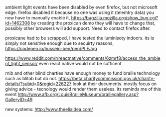 ambient light events have been disabled by even firefox, but not microsoft edge. firefox disabled it because no one was using it (telemtry data) you now have to manually enable it, https://bugzilla.mozilla.org/show_bug.cgi?id=1462308 
by creating the proxican demo they will have to change that, possibly other browsers will add support. Need to contact firefox after.

proxicane had to be scrapped, i have tested the luminisoty indoors. its is simply not sensitive enough due to secuirty reasons, https://codepen.io/hussein-ben/pen/PLEJqq 

https://www.reddit.com/r/reactnative/comments/6zmrf8/access_the_ambient_light_sensor/ even react native would not be sufficent 

rnib and other blind charties have enough money to fund braille technology such as blitab but do not. https://beta.charitycommission.gov.uk/charity-details/?subid=0&regid=226227 look at their documents. mostly focus on giving advice - tecnology would render them useless. its reminds me of this event http://www.afb.org/LouisBrailleMuseum/braillegallery.asp?GalleryID=49

new systems: http://www.theeliaidea.com/
